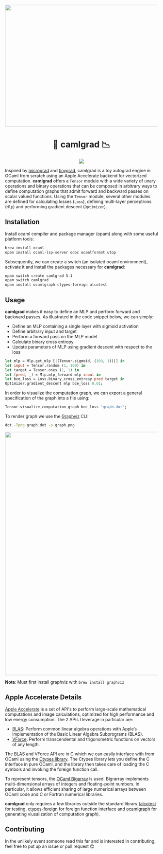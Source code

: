 <p align="center">
<img src="https://github.com/VectorInstitute/forecasting-with-dl/assets/34798787/b6e54bca-522d-459d-b498-c5e971acc06d" width="600" height="400" />
</p>
<h1 align="center"> 🐫 camlgrad 📉
</h1>
<p align="center">
<img src="https://github.com/jewelltaylor/camlgrad/actions/workflows/unit-test.yml/badge.svg" />
</p>

Inspired by [micrograd](https://github.com/karpathy/micrograd) and [tinygrad](https://github.com/tinygrad/tinygrad), camlgrad is a toy autograd engine in OCaml from scratch using an Apple Accelerate backend for vectorized computation. **camlgrad** offers a `Tensor` module with a wide variety of unary operations and binary operations that can be composed in arbitrary ways to define computation graphs that admit forward and backward passes on scalar valued functions. Using the `Tensor` module, several other modules are defined for calculating losses (`Loss`), defining multi-layer perceptrons (`Mlp`) and performing gradient descent (`Optimizer`).

## Installation
Install ocaml compiler and package manager (opam) along with some useful platform tools:
```bash
brew install ocaml
opam install ocaml-lsp-server odoc ocamlformat utop
```

Subsequently, we can create a switch (an isolated ocaml environment), activate it and install the packages necessary for **camlgrad**:
```bash
opam switch create camlgrad 5.1
opam switch camlgrad
opam install ocamlgraph ctypes-foreign alcotest
```

## Usage
**camlgrad** makes it easy to define an MLP and perform forward and backward passes. As illustrated in the code snippet below, we can simply: 
- Define an MLP containing a single layer with sigmoid activation
- Define arbitrary input and target
- Perform a forward pass on the MLP model
- Calculate binary cross entropy
- Update parameters of MLP using gradient descent with respect to the loss

```ocaml
let mlp = Mlp.get_mlp [|(Tensor.sigmoid, (100, 1))|] in
let input = Tensor.random (1, 100) in
let target = Tensor.ones (1, 1) in
let (pred, _) = Mlp.mlp_forward mlp input in 
let bce_loss = Loss.binary_cross_entropy pred target in
Optimizer.gradient_descent mlp bce_loss 0.01;
```

In order to visualize the computation graph, we can export a general specification of the graph into a file using: 
```ocaml
Tensor.visualize_computation_graph bce_loss "graph.dot";
```

To render graph we use the [Graphviz](https://graphviz.org/) CLI:
```bash
dot -Tpng graph.dot -o graph.png
```

<p align="center">
<img src="https://github.com/VectorInstitute/forecasting-with-dl/assets/34798787/5b3430b4-81a5-4eae-af1d-03e4e8a0ae31" width="600" height="800" />
</p>

**Note**: Must first install graphviz with `brew install graphviz`

## Apple Accelerate Details 
[Apple Accelerate](https://developer.apple.com/documentation/accelerate) is a set of API's to perform large-scale mathematical computations and image calculations, optimized for high performance and low energy consumption. The 2 APIs I leverage in particular are: 
- [BLAS](https://developer.apple.com/documentation/accelerate/blas): Perform common linear algebra operations with Apple’s implementation of the Basic Linear Algebra Subprograms (BLAS).
- [VForce](https://developer.apple.com/documentation/accelerate/veclib/vforce): Perform transcendental and trigonometric functions on vectors of any length.

The BLAS and VForce API are in C which we can easily interface with from OCaml using the [Ctypes library](https://github.com/yallop/ocaml-ctypes). The Ctypes library lets you define the C interface in pure OCaml, and the library then takes care of loading the C symbols and invoking the foreign function call.  

To represent tensors, the [OCaml Bigarray](https://v2.ocaml.org/api/Bigarray.html) is used. Bigrarray implements multi-dimensional arrays of integers and floating-point numbers. In particular, it allows efficient sharing of large numerical arrays between OCaml code and C or Fortran numerical libraries.

**camlgrad** only requires a few libraries outside the standard library ([alcotest](https://github.com/mirage/alcotest) for testing, [ctypes-foreign](https://github.com/yallop/ocaml-ctypes) for foreign function interface and [ocamlgraph](https://github.com/backtracking/ocamlgraph) for generating viusalization of computation graph). 

## Contributing
In the unlikely event someone read this far and is interested in contributing, feel free to put up an issue or pull request 😊 <p align="center">

